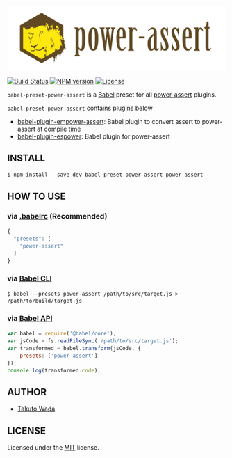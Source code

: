 [![power-assert][power-assert-banner]][power-assert-url]

[![Build Status][travis-image]][travis-url]
[![NPM version][npm-image]][npm-url]
[![License][license-image]][license-url]


`babel-preset-power-assert` is a [Babel](https://babeljs.io/) preset for all [power-assert](https://github.com/power-assert-js/power-assert) plugins.


`babel-preset-power-assert` contains plugins below

- [babel-plugin-empower-assert](https://github.com/power-assert-js/babel-plugin-empower-assert): Babel plugin to convert assert to power-assert at compile time
- [babel-plugin-espower](https://github.com/power-assert-js/babel-plugin-espower): Babel plugin for power-assert


INSTALL
---------------------------------------

```
$ npm install --save-dev babel-preset-power-assert power-assert
```


HOW TO USE
---------------------------------------

### via [.babelrc](http://babeljs.io/docs/usage/babelrc/) (Recommended)

```javascript
{
  "presets": [
    "power-assert"
  ]
}
```

### via [Babel CLI](http://babeljs.io/docs/usage/cli/)

```
$ babel --presets power-assert /path/to/src/target.js > /path/to/build/target.js
```

### via [Babel API](http://babeljs.io/docs/usage/api/)

```javascript
var babel = require('@babel/core');
var jsCode = fs.readFileSync('/path/to/src/target.js');
var transformed = babel.transform(jsCode, {
    presets: ['power-assert']
});
console.log(transformed.code);
```


AUTHOR
---------------------------------------
* [Takuto Wada](https://github.com/twada)


LICENSE
---------------------------------------
Licensed under the [MIT](https://github.com/power-assert-js/babel-preset-power-assert/blob/master/LICENSE) license.


[power-assert-url]: https://github.com/power-assert-js/power-assert
[power-assert-banner]: https://raw.githubusercontent.com/power-assert-js/power-assert-js-logo/master/banner/banner-official-fullcolor.png

[travis-url]: https://travis-ci.org/power-assert-js/babel-preset-power-assert
[travis-image]: https://secure.travis-ci.org/power-assert-js/babel-preset-power-assert.svg?branch=master

[npm-url]: https://npmjs.org/package/babel-preset-power-assert
[npm-image]: https://badge.fury.io/js/babel-preset-power-assert.svg

[license-url]: https://github.com/power-assert-js/babel-preset-power-assert/blob/master/LICENSE
[license-image]: https://img.shields.io/badge/license-MIT-brightgreen.svg
